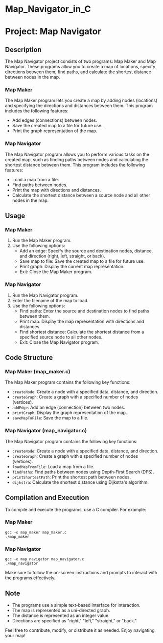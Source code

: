 # Map_Navigator_in_C
 # Project: Map Navigator

## Description

The Map Navigator project consists of two programs: Map Maker and Map Navigator. These programs allow you to create a map of locations, specify directions between them, find paths, and calculate the shortest distance between nodes in the map.

### Map Maker

The Map Maker program lets you create a map by adding nodes (locations) and specifying the directions and distances between them. This program includes the following features:

- Add edges (connections) between nodes.
- Save the created map to a file for future use.
- Print the graph representation of the map.

### Map Navigator

The Map Navigator program allows you to perform various tasks on the created map, such as finding paths between nodes and calculating the shortest distance between them. This program includes the following features:

- Load a map from a file.
- Find paths between nodes.
- Print the map with directions and distances.
- Calculate the shortest distance between a source node and all other nodes in the map.

## Usage

### Map Maker

1. Run the Map Maker program.
2. Use the following options:
    - Add an edge: Specify the source and destination nodes, distance, and direction (right, left, straight, or back).
    - Save map to file: Save the created map to a file for future use.
    - Print graph: Display the current map representation.
    - Exit: Close the Map Maker program.

### Map Navigator

1. Run the Map Navigator program.
2. Enter the filename of the map to load.
3. Use the following options:
    - Find paths: Enter the source and destination nodes to find paths between them.
    - Print map: Display the map representation with directions and distances.
    - Find shortest distance: Calculate the shortest distance from a specified source node to all other nodes.
    - Exit: Close the Map Navigator program.

## Code Structure

### Map Maker (map_maker.c)

The Map Maker program contains the following key functions:

- `createNode`: Create a node with a specified data, distance, and direction.
- `createGraph`: Create a graph with a specified number of nodes (vertices).
- `addEdge`: Add an edge (connection) between two nodes.
- `printGraph`: Display the graph representation of the map.
- `saveMapToFile`: Save the map to a file.

### Map Navigator (map_navigator.c)

The Map Navigator program contains the following key functions:

- `createNode`: Create a node with a specified data, distance, and direction.
- `createGraph`: Create a graph with a specified number of nodes (vertices).
- `loadMapFromFile`: Load a map from a file.
- `findPaths`: Find paths between nodes using Depth-First Search (DFS).
- `printShortestPath`: Print the shortest path between nodes.
- `dijkstra`: Calculate the shortest distance using Dijkstra's algorithm.

## Compilation and Execution

To compile and execute the programs, use a C compiler. For example:

### Map Maker

```shell
gcc -o map_maker map_maker.c
./map_maker
```

### Map Navigator

```shell
gcc -o map_navigator map_navigator.c
./map_navigator
```

Make sure to follow the on-screen instructions and prompts to interact with the programs effectively.

## Note

- The programs use a simple text-based interface for interaction.
- The map is represented as a uni-directed graph.
- The distance is represented as an integer value.
- Directions are specified as "right," "left," "straight," or "back."


Feel free to contribute, modify, or distribute it as needed. Enjoy navigating your map!

